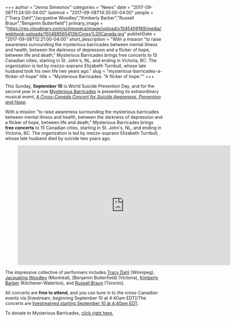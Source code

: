 +++
author = "Jenna Simeonov"
categories = "News"
date = "2017-09-08T11:24:00-04:00"
lastmod = "2017-09-08T14:35:00-04:00"
people = ["Tracy Dahl","Jacqueline Woodley","Kimberly Barber","Russell Braun","Benjamin Butterfield"]
primary_image = "https://res.cloudinary.com/schmopera/image/upload/v1545409169/media/webhook-uploads/1504885654136/Cross%20Canada.jpg"
publishDate = "2017-09-08T12:21:00-04:00"
short_description = "With a mission &quot;to raise awareness surrounding the mysterious barricades between mental illness and health, between the darkness of depression and a flicker of hope, between life and death,&quot; Mysterious Barricades brings free concerts to 15 Canadian cities, starting in St. John&#039;s, NL, and ending in Victoria, BC. The organization is led by mezzo-soprano Elizabeth Turnbull, whose late husband took his own life two years ago."
slug = "mysterious-barricades-a-flicker-of-hope"
title = "Mysterious Barricades: &quot;A flicker of hope.&quot;"
+++

This Sunday, **September 10** is World Suicide Prevention Day, and for the second year in a row [Mysterious Barricades](http://www.mysteriousbarricades.org/concerts/) is presenting its extraordinary musical event, [*A Cross-Canada Concert for Suicide Awareness, Prevention and Hope*](http://www.mysteriousbarricades.org/concerts/). 

With a mission "to raise awareness surrounding the mysterious barricades between mental illness and health, between the darkness of depression and a flicker of hope, between life and death," Mysterious Barricades brings **free concerts** to 15 Canadian cities, starting in St. John's, NL, and ending in Victoria, BC. The organization is led by mezzo-soprano Elizabeth Turnbull, whose late husband died by suicide two years ago. 

<figure data-type="video">
<iframe width="680" height="383" src="https://www.youtube.com/embed/4gQVwswbrGM" frameborder="0" allowfullscreen></iframe>
</figure>

The impressive collective of performers includes [Tracy Dahl](/scene/people/tracy-dahl/) (Winnipeg), [Jacqueline Woodley](/scene/people/jacqueline-woodley/) (Montréal), [Benjamin Butterfield] (Victoria), [Kimberly Barber](/whos-afraid-of-the-aging-singer_2/) (Kitchener-Waterloo), and [Russell Braun](/scene/people/russell-braun/) (Toronto).

All concerts are **free to attend**, and you can tune in to the cross-Canadian events via [livestream, beginning September 10 at 4:40am EDT](The concerts are [livestreamed starting September 10 at 4:40am EDT](https://livestream.com/ualberta/mysterious-barricades-2017).

To donate to Mysterious Barricades, [click right here.](http://www.mysteriousbarricades.org/donate/)



